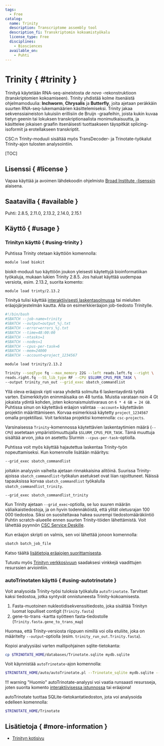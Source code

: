 ```yaml
---
tags:
  - Free
catalog:
  name: Trinity
  description: Transcriptome assembly tool
  description_fi: Transkriptomin kokoamistyökalu
  license_type: Free
  disciplines:
    - Biosciences
  available_on:
    - Puhti
---
```


# Trinity { #trinity }

Trinityä käytetään RNA-seq-aineistosta _de novo_ -rekonstruktioon (transkriptomien kokoamiseen). Trinity yhdistää kolme itsenäistä ohjelmamoduulia: **Inchworm**, **Chrysalis** ja **Butterfly**, joita ajetaan peräkkäin suurten RNA-seq-lukemamäärien käsittelemiseksi. Trinity jakaa sekvenssiaineiston lukuisiin erillisiin de Bruijn -graafeihin, joista kukin kuvaa tietyn geenin tai lokuksen transkriptionaalista monimutkaisuutta, ja käsittelee jokaisen graafin itsenäisesti tuottaakseen täyspitkät splicing-isoformit ja erotellakseen transkriptit.

CSC:n Trinity-moduuli sisältää myös TransDecoder- ja Trinotate-työkalut Trinity-ajon tulosten analysointiin.

[TOC]

## Lisenssi { #license }

Vapaa käyttää ja avoimen lähdekoodin ohjelmisto [Broad Institute -lisenssin](https://github.com/genome-vendor/trinity/blob/master/LICENSE) alaisena.

## Saatavilla { #available }

Puhti: 2.8.5, 2.11.0, 2.13.2, 2.14.0, 2.15.1

## Käyttö { #usage }

### Trinityn käyttö { #using-trinity }

Puhtissa Trinity otetaan käyttöön komennolla:

```bash
module load biokit
```

biokit-moduuli tuo käyttöön joukon yleisesti käytettyjä bioinformatiikan työkaluja, mukaan lukien Trinity 2.8.5. Jos haluat käyttää uudempaa versiota, esim. 2.13.2, suorita komento:

```bash
module load trinty/2.13.2
```

Trinityä tulisi käyttää [interaktiivisesti laskentasolmussa](../computing/running/interactive-usage.md) tai mieluiten eräajojärjestelmän kautta. Alla on esimerkkieräajon job-tiedosto Trinitylle.

```bash
#!/bin/bash 
#SBATCH --job-name=trinity
#SBATCH --output=output_%j.txt
#SBATCH --error=errors_%j.txt
#SBATCH --time=48:00:00
#SBATCH --ntasks=1
#SBATCH --nodes=1  
#SBATCH --cpus-per-task=6
#SBATCH --mem=24000
#SBATCH --account=project_1234567

module load trinity/2.13.2

Trinity --seqType fq --max_memory 22G --left reads.left.fq --right \
reads.right.fq --SS_lib_type RF --CPU $SLURM_CPUS_PER_TASK \
--output trinity_run_out --grid_exec sbatch_commandlist
```

Yllä oleva eräajosk ripti varaa yhdeltä solmulta 6 laskentaydintä työtä varten. Esimerkkityön enimmäisaika on 48 tuntia. Muistia varataan noin 4 Gt jokaista ydintä kohden, joten kokonaismuistivaraus on `6 * 4 GB = 24 GB`. Puhtissa sinun on käytettävä eräajon valintaa `--account=` käytettävän projektin määrittämiseen. Korvaa esimerkissä käytetty `project_1234567` omalla projektillasi. Voit tarkistaa projektisi komennolla: `csc-projects`.

Varsinaisessa `Trinity`-komennossa käytettävien laskentaytimien määrä (`--CPU`) asetetaan ympäristömuuttujalla `$SLURM_CPUS_PER_TASK`. Tämä muuttuja sisältää arvon, joka on asetettu Slurmin `--cpus-per-task`-optiolla.

Puhtissa voit myös käyttää hajautettua laskentaa Trinity-työn nopeuttamiseksi. Kun komennolle lisätään määritys:

```bash
--grid_exec sbatch_commandlist
```

joitakin analyysin vaiheita ajetaan rinnakkaisina alitöinä. Suurissa Trinity-ajoissa `sbatch_commandlist`-työkalun asetukset ovat liian rajoittuneet. Näissä tapauksissa korvaa `sbatch_commandlist` työkalulla `sbatch_commandlist_trinity`.

```bash
--grid_exec sbatch_commandlist_trinity
```

Kun Trinity ajetaan `--grid_exec`-optiolla, se luo suuren määrän väliaikaistiedostoja, ja on hyvin todennäköistä, että ylität oletusrajan 100 000 tiedostoa. Siksi on suositeltavaa hakea suurempi tiedostomääräkiintiö Puhtin scratch-alueelle ennen suurten Trinity-töiden lähettämistä. Voit lähettää pyynnön [CSC Service Deskille](../support/contact.md).

Kun eräajon skripti on valmis, sen voi lähettää jonoon komennolla:

```bash
sbatch batch_job_file
```

Katso täältä [lisätietoja eräajojen suorittamisesta](../computing/running/getting-started.md).

Tutustu myös [Trinityn verkkosivuun](https://github.com/trinityrnaseq/trinityrnaseq/wiki) saadaksesi vinkkejä vaadittujen resurssien arviointiin.

### autoTrinotaten käyttö { #using-autotrinotate }

Voit analysoida Trinity-työsi tuloksia työkalulla `autoTrinotate`. Tarvitset kaksi tiedostoa, jotka syntyvät onnistuneesta Trinity-kokoamisesta.

1. Fasta-muotoinen nukleotidisekvenssitiedosto, joka sisältää Trinityn luomat lopulliset contigit (`Trinity.fasta`)
2. gene-to-trans -kartta syötteen fasta-tiedostolle (`Trinity.fasta.gene_to_trans_map`)

Huomaa, että Trinity-versiosta riippuen nimillä voi olla etuliite, joka on määritelty `--output`-optiolla (esim. `trinity_run_out.Trinity.fasta`).

Kopioi analyysiäsi varten mallipohjainen sqlite-tietokanta:

```bash
cp $TRINOTATE_HOME/databases/Trinotate.sqlite mydb.sqlite
```

Voit käynnistää `autoTrinotate`-ajon komennolla:

```bash
$TRINOTATE_HOME/auto/autoTrinotate.pl --Trinotate_sqlite mydb.sqlite --transcripts Trinity.fasta --gene_to_trans_map  Trinity.fasta.gene_to_trans_map --conf $TRINOTATE_HOME/auto/conf.txt --CPU  $SLURM_CPUS_PER_TASK
```

!!! warning "Huomio"
    autoTrinotate-analyysi voi vaatia runsaasti resursseja, joten suorita komento
    [interaktiivisessa istunnossa](../computing/running/interactive-usage.md) tai eräajona!

autoTrinotate tuottaa SQLite-tietokantatiedoston, jota voi analysoida edelleen komennolla:

```bash
$TRINOTATE_HOME/Trinotate
```

## Lisätietoja { #more-information }

- [Trinityn kotisivu](https://github.com/trinityrnaseq/trinityrnaseq/wiki)